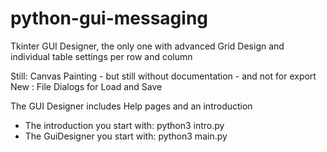 # python-gui-messaging
Tkinter GUI Designer, the only one with advanced Grid Design
and individual table settings per row and column

Still: Canvas Painting - but still without documentation - and not for export
New : File Dialogs for Load and Save

The GUI Designer includes Help pages and an introduction

- The introduction you start with: python3 intro.py
- The GuiDesigner you start with: python3 main.py
